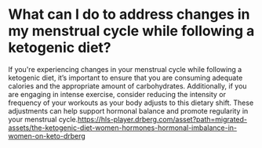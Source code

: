 # What can I do to address changes in my menstrual cycle while following a ketogenic diet?

If you're experiencing changes in your menstrual cycle while following a ketogenic diet, it’s important to ensure that you are consuming adequate calories and the appropriate amount of carbohydrates. Additionally, if you are engaging in intense exercise, consider reducing the intensity or frequency of your workouts as your body adjusts to this dietary shift. These adjustments can help support hormonal balance and promote regularity in your menstrual cycle.https://hls-player.drberg.com/asset?path=migrated-assets/the-ketogenic-diet-women-hormones-hormonal-imbalance-in-women-on-keto-drberg